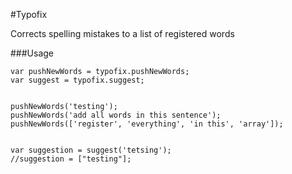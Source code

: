 #Typofix

Corrects spelling mistakes to a list of registered words

###Usage
```var typofix = require("typofix");
var pushNewWords = typofix.pushNewWords;
var suggest = typofix.suggest;


pushNewWords('testing');
pushNewWords('add all words in this sentence');
pushNewWords(['register', 'everything', 'in this', 'array']);


var suggestion = suggest('tetsing');
//suggestion = ["testing"];

```